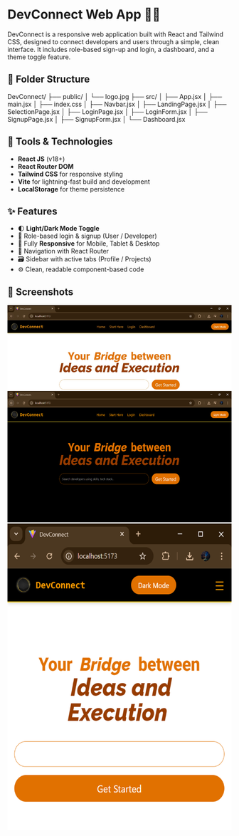 # DevConnect Web App 💼🚀

DevConnect is a responsive web application built with React and Tailwind CSS, designed to connect developers and users through a simple, clean interface. It includes role-based sign-up and login, a dashboard, and a theme toggle feature.

## 📂 Folder Structure
DevConnect/
├── public/
│ └── logo.jpg
├── src/
│ ├── App.jsx
│ ├── main.jsx
│ ├── index.css
│ ├── Navbar.jsx
│ ├── LandingPage.jsx
│ ├── SelectionPage.jsx
│ ├── LoginPage.jsx
│ ├── LoginForm.jsx
│ ├── SignupPage.jsx
│ ├── SignupForm.jsx
│ └── Dashboard.jsx

## 🔧 Tools & Technologies

- **React JS** (v18+)
- **React Router DOM**
- **Tailwind CSS** for responsive styling
- **Vite** for lightning-fast build and development
- **LocalStorage** for theme persistence

## ✨ Features

- 🌓 **Light/Dark Mode Toggle**
- 👤 Role-based login & signup (User / Developer)
- 📱 Fully **Responsive** for Mobile, Tablet & Desktop
- 🧭 Navigation with React Router
- 🗃️ Sidebar with active tabs (Profile / Projects)
- ⚙️ Clean, readable component-based code

## 📸 Screenshots
![Website UI](image.png)
![Website UI Dark Mode](image-1.png)
![Mobile Responsive Design](image-2.png)
